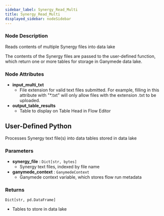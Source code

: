 ```yaml
---
sidebar_label: Synergy_Read_Multi
title: Synergy_Read_Multi
displayed_sidebar: nodeSidebar
---
```


### Node Description
Reads contents of multiple Synergy files into data lake

The contents of the Synergy files are passed to the user-defined function, which
return one or more tables for storage in Ganymede data lake.


### Node Attributes
- **input_multi_txt**
  - File extension for valid text files submitted.  For example, filling in this attribute with "*.txt" will only allow files with the extension .txt to be uploaded.
- **output_table_results**
  - Table to display on Table Head in Flow Editor
## User-Defined Python
Processes Synergy text file(s) into data tables stored in data lake


### Parameters
- **synergy_file** : `Dict[str, bytes]`
    - Synergy text files, indexed by file name
- **ganymede_context** : `GanymedeContext`
    - Ganymede context variable, which stores flow run metadata


### Returns
`Dict[str, pd.DataFrame]`
  - Tables to store in data lake